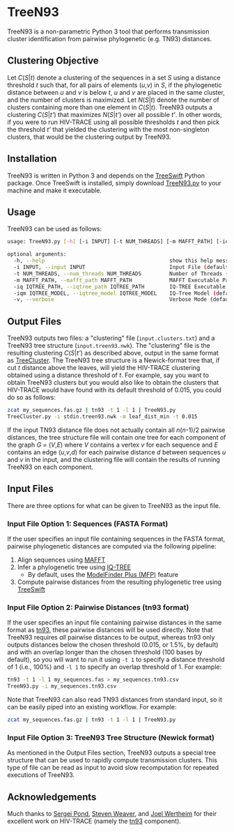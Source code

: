 # TreeN93
TreeN93 is a non-parametric Python 3 tool that performs transmission cluster identification from pairwise phylogenetic (e.g. TN93) distances.

## Clustering Objective
Let *C*(*S*|*t*) denote a clustering of the sequences in a set *S* using a distance threshold *t* such that, for all pairs of elements (*u*,*v*) in *S*, if the phylogenetic distance between *u* and *v* is below *t*, *u* and *v* are placed in the same cluster, and the number of clusters is maximized. Let *N*(*S*|*t*) denote the number of clusters containing more than one element in *C*(*S*|*t*). TreeN93 outputs a clustering *C*(*S*|*t'*) that maximizes *N*(*S*|*t'*) over all possible *t'*. In other words, if you were to run HIV-TRACE using all possible thresholds *t* and then pick the threshold *t'* that yielded the clustering with the most non-singleton clusters, that would be the clustering output by TreeN93.

## Installation
TreeN93 is written in Python 3 and depends on the [TreeSwift](https://github.com/niemasd/TreeSwift) Python package. Once TreeSwift is installed, simply download [TreeN93.py](https://github.com/niemasd/TreeN93/blob/master/TreeN93.py) to your machine and make it executable.

## Usage
TreeN93 can be used as follows:

```bash
usage: TreeN93.py [-h] [-i INPUT] [-t NUM_THREADS] [-m MAFFT_PATH] [-iq IQTREE_PATH] [-iqm IQTREE_MODEL] [-v]

optional arguments:
  -h, --help                                        show this help message and exit
  -i INPUT, --input INPUT                           Input File (default: stdin)
  -t NUM_THREADS, --num_threads NUM_THREADS         Number of Threads (default: 1)
  -m MAFFT_PATH, --mafft_path MAFFT_PATH            MAFFT Executable Path (default: mafft)
  -iq IQTREE_PATH, --iqtree_path IQTREE_PATH        IQ-TREE Executable Path (default: iqtree)
  -iqm IQTREE_MODEL, --iqtree_model IQTREE_MODEL    IQ-Tree Model (default: MFP)
  -v, --verbose                                     Verbose Mode (default: False)
```

## Output Files
TreeN93 outputs two files: a "clustering" file (`input.clusters.txt`) and a TreeN93 tree structure (`input.treen93.nwk`). The "clustering" file is the resulting clustering *C*(*S*|*t'*) as described above, output in the same format as [TreeCluster](https://github.com/niemasd/TreeCluster). The TreeN93 tree structure is a Newick-format tree that, if cut *t* distance above the leaves, will yield the HIV-TRACE clustering obtained using a distance threshold of *t*. For example, say you want to obtain TreeN93 clusters but you would also like to obtain the clusters that HIV-TRACE would have found with its default threshold of 0.015, you could do so as follows:

```bash
zcat my_sequences.fas.gz | tn93 -t 1 -l 1 | TreeN93.py
TreeCluster.py -i stdin.treen93.nwk -m leaf_dist_min -t 0.015
```

If the input TN93 distance file does not actually contain all *n*(*n*-1)/2 pairwise distances, the tree structure file will contain one tree for each component of the graph *G* = (*V*,*E*) where *V* contains a vertex *v* for each sequence and *E* contains an edge (*u*,*v*,*d*) for each pairwise distance *d* between sequences *u* and *v* in the input, and the clustering file will contain the results of running TreeN93 on each component.

## Input Files
There are three options for what can be given to TreeN93 as the input file.

### Input File Option 1: Sequences (FASTA Format)
If the user specifies an input file containing sequences in the FASTA format, pairwise phylogenetic distances are computed via the following pipeline:

1. Align sequences using [MAFFT](https://mafft.cbrc.jp/alignment/software/)
2. Infer a phylogenetic tree using [IQ-TREE](http://www.iqtree.org/)
    * By default, uses the [ModelFinder Plus (MFP)](http://www.iqtree.org/doc/Tutorial#choosing-the-right-substitution-model) feature
3. Compute pairwise distances from the resulting phylogenetic tree using [TreeSwift](https://github.com/niemasd/TreeSwift)

### Input File Option 2: Pairwise Distances (tn93 format)
If the user specifies an input file containing pairwise distances in the same format as [tn93](https://github.com/veg/tn93), these pairwise distances will be used directly. Note that TreeN93 requires *all* pairwise distances to be output, whereas tn93 only outputs distances below the chosen threshold (0.015, or 1.5%, by default) and with an overlap longer than the chosen threshold (100 bases by default), so you will want to run it using `-t 1` to specify a distance threshold of 1 (i.e., 100%) and `-l 1` to specify an overlap threshold of 1. For example:

```bash
tn93 -t 1 -l 1 my_sequences.fas > my_sequences.tn93.csv
TreeN93.py -i my_sequences.tn93.csv
```

Note that TreeN93 can also read TN93 distances from standard input, so it can be easily piped into an existing workflow. For example:

```bash
zcat my_sequences.fas.gz | tn93 -t 1 -l 1 | TreeN93.py
```

### Input File Option 3: TreeN93 Tree Structure (Newick format)
As mentioned in the Output Files section, TreeN93 outputs a special tree structure that can be used to rapidly compute transmission clusters. This type of file can be read as input to avoid slow recomputation for repeated executions of TreeN93.

## Acknowledgements
Much thanks to [Sergei Pond](http://spond.github.io/CV.js/cv.html), [Steven Weaver](http://www.stevenweaver.org/), and [Joel Wertheim](http://id.ucsd.edu/faculty/wertheim.shtml) for their excellent work on HIV-TRACE (namely the [tn93](https://github.com/veg/tn93) component).
